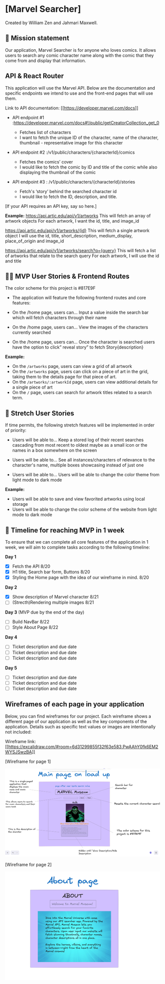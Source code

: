 # [Marvel Searcher]

Created by William Zen and Jahmari Maxwell.

## 🚀 Mission statement

Our application, Marvel Searcher is for anyone who loves comics. It allows users to search any comic character name along with the comic that they come from and display that information.

## API & React Router

This application will use the Marvel API. Below are the documentation and specific endpoints we intend to use and the front-end pages that will use them.

Link to API documentation: [[https://developer.marvel.com/docs]]


- API endpoint #1 :https://developer.marvel.com/docs#!/public/getCreatorCollection_get_0
  - Fetches list of characters
  - I want to fetch the unique ID of the character, name of the character, thumbnail - representative image for this character

- API endpoint #2 :/v1/public/characters/{characterId}/comics
  - Fetches the comics’ cover
  - I would like to fetch the comic by ID and title of the comic while also displaying the thumbnail of the comic

- API endpoint #3 : /v1/public/characters/{characterId}/stories 
  - Fetch's ‘story’ behind the searched character id
  - I would like to fetch the ID, description, and title.



[If your API requires an API key, say so here.]

**Example:**
https://api.artic.edu/api/v1/artworks
This will fetch an array of artwork objects
For each artwork, I want the id, title, and image_id

https://api.artic.edu/api/v1/artworks/{id}
This will fetch a single artwork object
I will use the id, title, short_description, medium_display, place_of_origin and image_id

https://api.artic.edu/api/v1/artworks/search?q={query}
This will fetch a list of artworks that relate to the search query
For each artwork, I will use the id and title

## 👩‍💻 MVP User Stories & Frontend Routes

The color scheme for this project is #817E9F

* The application will feature the following frontend routes and core features:

- On the /home page, users can…
Input a value inside the search bar which will fetch characters through their name

- On the /home page, users can…
View the images of the characters currently searched

- On the /home page, users can…
Once the character is searched users have the option to click” reveal story” to fetch Story{description}

**Example:**
- On the `/artworks` page, users can view a grid of all artwork
- On the `/artworks` page, users can click on a piece of art in the grid, taking them to the details page for that piece of art.
- On the `/artworks/:artworkId` page, users can view additional details for a single piece of art
- On the `/` page, users can search for artwork titles related to a search term.

## 🤔 Stretch User Stories

If time permits, the following stretch features will be implemented in order of priority:

- Users will be able to…
Keep a stored log of their recent searches cascading from most recent to oldest maybe as a small icon or the names in a box somewhere on the screen

- Users will be able to…
See all instances/characters of relevance to the character's name, multiple boxes showcasing instead of just one

- Users will be able to…
Users will be able to change the color theme from light mode to dark mode



**Example:**
* Users will be able to save and view favorited artworks using local storage
* Users will be able to change the color scheme of the website from light mode to dark mode

## 📆 Timeline for reaching MVP in 1 week

To ensure that we can complete all core features of the application in 1 week, we will aim to complete tasks according to the following timeline:

**Day 1**
- [x] Fetch the API 8/20
- [x] H1 title, Search bar form, Buttons 8/20
- [x] Styling the Home page with the idea of our wireframe in mind. 8/20

**Day 2**
- [x] Show description of Marvel character 8/21
- [ ] (Strecth)Rendering multiple images 8/21

**Day 3** (MVP due by the end of the day)
- [ ] Build NavBar 8/22
- [ ] Style About Page 8/22

**Day 4**
- [ ] Ticket description and due date
- [ ] Ticket description and due date
- [ ] Ticket description and due date

**Day 5**
- [ ] Ticket description and due date
- [ ] Ticket description and due date
- [ ] Ticket description and due date

## Wireframes of each page in your application

Below, you can find wireframes for our project. Each wireframe shows a different page of our application as well as the key components of the application. Details such as specific text values or images are intentionally not included:

Wireframe link: [[https://excalidraw.com/#room=6d31299855f32f63e583,PwAAhY0fk6EM2WYSJSwzBA]]

[Wireframe for page 1]

![alt text](<Main Page.png>)


[Wireframe for page 2]

![alt text](About.png)
